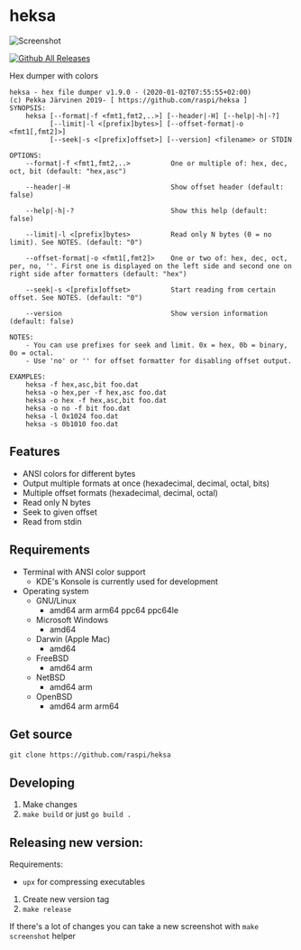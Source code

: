 # heksa

![Screenshot](https://github.com/raspi/heksa/blob/master/_assets/screenshot.png)

[![Github All Releases](https://img.shields.io/github/downloads/raspi/heksa/total.svg)]()

Hex dumper with colors

```
heksa - hex file dumper v1.9.0 - (2020-01-02T07:55:55+02:00)
(c) Pekka Järvinen 2019- [ https://github.com/raspi/heksa ]
SYNOPSIS:
    heksa [--format|-f <fmt1,fmt2,..>] [--header|-H] [--help|-h|-?]
          [--limit|-l <[prefix]bytes>] [--offset-format|-o <fmt1[,fmt2]>]
          [--seek|-s <[prefix]offset>] [--version] <filename> or STDIN

OPTIONS:
    --format|-f <fmt1,fmt2,..>          One or multiple of: hex, dec, oct, bit (default: "hex,asc")

    --header|-H                         Show offset header (default: false)

    --help|-h|-?                        Show this help (default: false)

    --limit|-l <[prefix]bytes>          Read only N bytes (0 = no limit). See NOTES. (default: "0")

    --offset-format|-o <fmt1[,fmt2]>    One or two of: hex, dec, oct, per, no, ''. First one is displayed on the left side and second one on right side after formatters (default: "hex")

    --seek|-s <[prefix]offset>          Start reading from certain offset. See NOTES. (default: "0")

    --version                           Show version information (default: false)

NOTES:
    - You can use prefixes for seek and limit. 0x = hex, 0b = binary, 0o = octal.
    - Use 'no' or '' for offset formatter for disabling offset output.

EXAMPLES:
    heksa -f hex,asc,bit foo.dat
    heksa -o hex,per -f hex,asc foo.dat
    heksa -o hex -f hex,asc,bit foo.dat
    heksa -o no -f bit foo.dat
    heksa -l 0x1024 foo.dat
    heksa -s 0b1010 foo.dat
```

## Features

* ANSI colors for different bytes
* Output multiple formats at once (hexadecimal, decimal, octal, bits)
* Multiple offset formats (hexadecimal, decimal, octal)
* Read only N bytes
* Seek to given offset
* Read from stdin

## Requirements

* Terminal with ANSI color support
  * KDE's Konsole is currently used for development
* Operating system
  * GNU/Linux 
    * amd64 arm arm64 ppc64 ppc64le
  * Microsoft Windows
    * amd64
  * Darwin (Apple Mac)
    * amd64
  * FreeBSD
    * amd64 arm
  * NetBSD
    * amd64 arm
  * OpenBSD
    * amd64 arm arm64

## Get source

    git clone https://github.com/raspi/heksa

## Developing

1. Make changes
1. `make build` or just `go build .`

## Releasing new version:

Requirements:

* `upx` for compressing executables

1. Create new version tag
1. `make release`

If there's a lot of changes you can take a new screenshot with `make screenshot` helper

